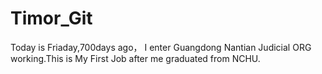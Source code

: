 # Timor_Git
Today is Friaday,700days ago， I enter Guangdong Nantian Judicial ORG working.This is My First Job after me graduated from NCHU.


